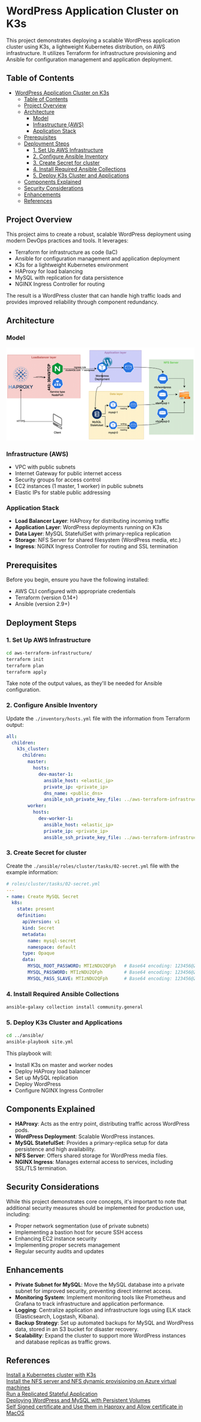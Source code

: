 # WordPress Application Cluster on K3s

This project demonstrates deploying a scalable WordPress application cluster using K3s, a lightweight Kubernetes distribution, on AWS infrastructure. It utilizes Terraform for infrastructure provisioning and Ansible for configuration management and application deployment.

## Table of Contents

- [WordPress Application Cluster on K3s](#wordpress-application-cluster-on-k3s)
  - [Table of Contents](#table-of-contents)
  - [Project Overview](#project-overview)
  - [Architecture](#architecture)
    - [Model](#model)
    - [Infrastructure (AWS)](#infrastructure-aws)
    - [Application Stack](#application-stack)
  - [Prerequisites](#prerequisites)
  - [Deployment Steps](#deployment-steps)
    - [1. Set Up AWS Infrastructure](#1-set-up-aws-infrastructure)
    - [2. Configure Ansible Inventory](#2-configure-ansible-inventory)
    - [3. Create Secret for cluster](#3-create-secret-for-cluster)
    - [4. Install Required Ansible Collections](#4-install-required-ansible-collections)
    - [5. Deploy K3s Cluster and Applications](#5-deploy-k3s-cluster-and-applications)
  - [Components Explained](#components-explained)
  - [Security Considerations](#security-considerations)
  - [Enhancements](#enhancements)
  - [References](#references)

## Project Overview

This project aims to create a robust, scalable WordPress deployment using modern DevOps practices and tools. It leverages:

- Terraform for infrastructure as code (IaC)
- Ansible for configuration management and application deployment
- K3s for a lightweight Kubernetes environment
- HAProxy for load balancing
- MySQL with replication for data persistence
- NGINX Ingress Controller for routing

The result is a WordPress cluster that can handle high traffic loads and provides improved reliability through component redundancy.

## Architecture

### Model
<img src="./image/Diagram.svg" alt="Description"/>

### Infrastructure (AWS)

- VPC with public subnets
- Internet Gateway for public internet access
- Security groups for access control
- EC2 instances (1 master, 1 worker) in public subnets
- Elastic IPs for stable public addressing

### Application Stack

- **Load Balancer Layer**: HAProxy for distributing incoming traffic
- **Application Layer**: WordPress deployments running on K3s
- **Data Layer**: MySQL StatefulSet with primary-replica replication
- **Storage**: NFS Server for shared filesystem (WordPress media, etc.)
- **Ingress**: NGINX Ingress Controller for routing and SSL termination

## Prerequisites

Before you begin, ensure you have the following installed:

- AWS CLI configured with appropriate credentials
- Terraform (version 0.14+)
- Ansible (version 2.9+)

## Deployment Steps

### 1. Set Up AWS Infrastructure

```bash
cd aws-terraform-infrastructure/
terraform init
terraform plan
terraform apply
```
Take note of the output values, as they'll be needed for Ansible configuration.

### 2. Configure Ansible Inventory
Update the `./inventory/hosts.yml` file with the information from Terraform output:
```yaml
all:
  children:
    k3s_cluster:
      children:
        master:
          hosts:
            dev-master-1:
              ansible_host: <elastic_ip>
              private_ip: <private_ip>
              dns_name: <public_dns>
              ansible_ssh_private_key_file: ../aws-terraform-infrastructure/keys/dev-master-1.pem
        worker:
          hosts:
            dev-worker-1:
              ansible_host: <elastic_ip>
              private_ip: <private_ip>
              ansible_ssh_private_key_file: ../aws-terraform-infrastructure/keys/dev-worker-1.pem
```
### 3. Create Secret for cluster
Create the `./ansible/roles/cluster/tasks/02-secret.yml` file with the example information:
```yaml
# roles/cluster/tasks/02-secret.yml
---
- name: Create MySQL Secret
  k8s:
    state: present
    definition:
      apiVersion: v1
      kind: Secret
      metadata:
        name: mysql-secret
        namespace: default
      type: Opaque
      data:
        MYSQL_ROOT_PASSWORD: MTIzNDU2QFph   # Base64 encoding: 123456@Za
        MYSQL_PASSWORD: MTIzNDU2QFph        # Base64 encoding: 123456@Za
        MYSQL_PASS_SLAVE: MTIzNDU2QFph      # Base64 encoding: 123456@Za
```

### 4. Install Required Ansible Collections
```bash
ansible-galaxy collection install community.general
```

### 5. Deploy K3s Cluster and Applications
```bash
cd ../ansible/
ansible-playbook site.yml
```
This playbook will:
- Install K3s on master and worker nodes
- Deploy HAProxy load balancer
- Set up MySQL replication
- Deploy WordPress
- Configure NGINX Ingress Controller

## Components Explained

- **HAProxy**: Acts as the entry point, distributing traffic across WordPress pods.
- **WordPress Deployment**: Scalable WordPress instances.
- **MySQL StatefulSet**: Provides a primary-replica setup for data persistence and high availability.
- **NFS Server**: Offers shared storage for WordPress media files.
- **NGINX Ingress**: Manages external access to services, including SSL/TLS termination.

## Security Considerations
While this project demonstrates core concepts, it's important to note that additional security measures should be implemented for production use, including:

- Proper network segmentation (use of private subnets)
- Implementing a bastion host for secure SSH access
- Enhancing EC2 instance security
- Implementing proper secrets management
- Regular security audits and updates

## Enhancements

- **Private Subnet for MySQL**: Move the MySQL database into a private subnet for improved security, preventing direct internet access.
- **Monitoring System**: Implement monitoring tools like Prometheus and Grafana to track infrastructure and application performance.
- **Logging**: Centralize application and infrastructure logs using ELK stack (Elasticsearch, Logstash, Kibana).
- **Backup Strategy**: Set up automated backups for MySQL and WordPress data, stored in an S3 bucket for disaster recovery.
- **Scalability**: Expand the cluster to support more WordPress instances and database replicas as traffic grows.

## References

[Install a Kubernetes cluster with K3s](https://viblo.asia/p/k3s-la-gi-cai-dat-mot-cum-kubernetes-cluster-voi-k3s-gAm5yD7Xldb)  
[Install the NFS server and NFS dynamic provisioning on Azure virtual machines](https://medium.com/@shatoddruh/kubernetes-how-to-install-the-nfs-server-and-nfs-dynamic-provisioning-on-azure-virtual-machines-e85f918c7f4b)  
[Run a Replicated Stateful Application](https://kubernetes.io/docs/tasks/run-application/run-replicated-stateful-application/)  
[Deploying WordPress and MySQL with Persistent Volumes](https://kubernetes.io/docs/tutorials/stateful-application/mysql-wordpress-persistent-volume/)  
[Self Signed certificate and Use them in Haproxy and Allow certificate in MacOS](https://sharmank.medium.com/self-signed-certificate-and-use-them-in-haproxy-and-allow-certificate-in-macos-26c3aad316bb)  
